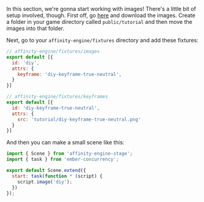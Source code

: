In this section, we're gonna start working with images! There's a little bit of setup involved, though. First off, go [here](https://github.com/affinity-engine/affinity-engine-web/tree/master/public/tutorial) and download the images. Create a folder in your game directory called `public/tutorial` and then move the images into that folder.

Next, go to your `affinity-engine/fixtures` directory and add these fixtures:

```js
// affinity-engine/fixtures/images
export default [{
  id: 'diy',
  attrs: {
    keyframe: 'diy-keyframe-true-neutral',
  }
}]
```

```js
// affinity-engine/fixtures/keyframes
export default [{
  id: 'diy-keyframe-true-neutral',
  attrs: {
    src: 'tutorial/diy-keyframe-true-neutral.png'
  }
}]
```

And then you can make a small scene like this:

```js
import { Scene } from 'affinity-engine-stage';
import { task } from 'ember-concurrency';

export default Scene.extend({
  start: task(function * (script) {
    script.image('diy');
  })
});
```
